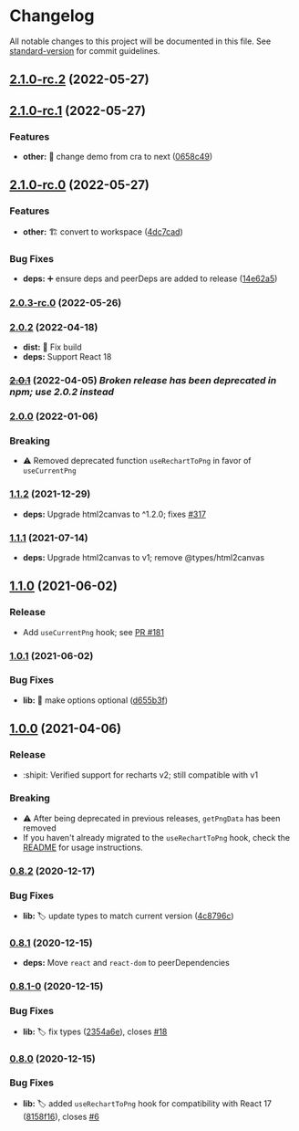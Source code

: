 # Changelog

All notable changes to this project will be documented in this file. See [standard-version](https://github.com/conventional-changelog/standard-version) for commit guidelines.

## [2.1.0-rc.2](https://github.com/brammitch/recharts-to-png/compare/v2.1.0-rc.1...v2.1.0-rc.2) (2022-05-27)

## [2.1.0-rc.1](https://github.com/brammitch/recharts-to-png/compare/v2.1.0-rc.0...v2.1.0-rc.1) (2022-05-27)


### Features

* **other:** :bricks: change demo from cra to next ([0658c49](https://github.com/brammitch/recharts-to-png/commit/0658c49227873c91fd33382e5fa5a8d946ac4021))

## [2.1.0-rc.0](https://github.com/brammitch/recharts-to-png/compare/v2.0.3-rc.0...v2.1.0-rc.0) (2022-05-27)


### Features

* **other:** :building_construction: convert to workspace ([4dc7cad](https://github.com/brammitch/recharts-to-png/commit/4dc7caded00c513bbc7cc91682ad374b7ee969ec))


### Bug Fixes

* **deps:** :heavy_plus_sign: ensure deps  and peerDeps are added to release ([14e62a5](https://github.com/brammitch/recharts-to-png/commit/14e62a53c35428a540848a2fedf80e8af2b158df))

### [2.0.3-rc.0](https://github.com/brammitch/recharts-to-png/compare/v2.0.2...v2.0.3-rc.0) (2022-05-26)

### [2.0.2](https://github.com/brammitch/recharts-to-png/compare/v2.0.1...v2.0.2) (2022-04-18)

- **dist:** :bug: Fix build
- **deps:** Support React 18

### [~~2.0.1~~](https://github.com/brammitch/recharts-to-png/compare/v1.1.2...v2.0.1) (2022-04-05) _Broken release has been deprecated in npm; use 2.0.2 instead_

### [2.0.0](https://github.com/brammitch/recharts-to-png/compare/v1.1.2...v2.0.0) (2022-01-06)

### Breaking

- :warning: Removed deprecated function `useRechartToPng` in favor of `useCurrentPng`

### [1.1.2](https://github.com/brammitch/recharts-to-png/compare/v1.1.1...v1.1.2) (2021-12-29)

- **deps:** Upgrade html2canvas to ^1.2.0; fixes [#317](https://github.com/brammitch/recharts-to-png/issues/317)

### [1.1.1](https://github.com/brammitch/recharts-to-png/compare/v1.1.0...v1.1.1) (2021-07-14)

- **deps:** Upgrade html2canvas to v1; remove @types/html2canvas

## [1.1.0](https://github.com/brammitch/recharts-to-png/compare/v1.0.1...v1.1.0) (2021-06-02)

### Release

- Add `useCurrentPng` hook; see [PR #181](https://github.com/brammitch/recharts-to-png/pull/181)

### [1.0.1](https://github.com/brammitch/recharts-to-png/compare/v1.0.0...v1.0.1) (2021-06-02)

### Bug Fixes

- **lib:** :bug: make options optional ([d655b3f](https://github.com/brammitch/recharts-to-png/commit/d655b3f75b4d49c6403bdb9649d5ce2d265283cc))

## [1.0.0](https://github.com/brammitch/recharts-to-png/compare/v0.8.4...v1.0.0) (2021-04-06)

### Release

- :shipit: Verified support for recharts v2; still compatible with v1

### Breaking

- :warning: After being deprecated in previous releases, `getPngData` has been removed
- If you haven't already migrated to the `useRechartToPng` hook, check the [README](https://github.com/brammitch/recharts-to-png#usage) for usage instructions.

### [0.8.2](https://github.com/brammitch/recharts-to-png/compare/v0.8.1...v0.8.2) (2020-12-17)

### Bug Fixes

- **lib:** :label: update types to match current version ([4c8796c](https://github.com/brammitch/recharts-to-png/commit/4c8796ca80a9135dc52c0eed2fbe4c9d7c9bbe56))

### [0.8.1](https://github.com/brammitch/recharts-to-png/compare/v0.8.1-0...v0.8.1) (2020-12-15)

- **deps:** Move `react` and `react-dom` to peerDependencies

### [0.8.1-0](https://github.com/brammitch/recharts-to-png/compare/v0.8.0...v0.8.1-0) (2020-12-15)

### Bug Fixes

- **lib:** :label: fix types ([2354a6e](https://github.com/brammitch/recharts-to-png/commit/2354a6e32174f1ca19361a8225c4cbb01abbb0bf)), closes [#18](https://github.com/brammitch/recharts-to-png/issues/18)

### [0.8.0](https://github.com/brammitch/recharts-to-png/compare/v0.7.0...v0.8.0) (2020-12-15)

### Bug Fixes

- **lib:** :label: added `useRechartToPng` hook for compatibility with React 17 ([8158f16](https://github.com/brammitch/recharts-to-png/commit/5e08c261c18f13c31914797d9a512b43eba4ea1f)), closes [#6](https://github.com/brammitch/recharts-to-png/issues/6)
